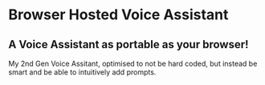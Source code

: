 # Browser Hosted Voice Assistant
## A Voice Assistant as portable as your browser!
My 2nd Gen Voice Assitant, optimised to not be hard coded, but instead be smart and be able to intuitively add prompts.
